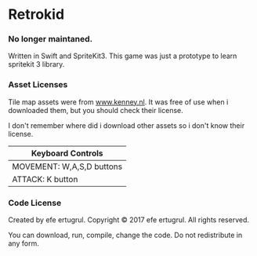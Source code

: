 # Retrokid

### No longer maintaned.

Written in Swift and SpriteKit3.
This game was just a prototype to learn spritekit 3 library.

### Asset Licenses

Tile map assets were from www.kenney.nl.
It was free of use when i downloaded them, but you should check their license.

I don't remember where did i download other assets so i don't know their license.

|Keyboard Controls|
|-----------------|
|MOVEMENT:  W,A,S,D buttons|
|ATTACK:    K button       |

### Code License

Created by efe ertugrul.
Copyright © 2017 efe ertugrul.
All rights reserved.

You can download, run, compile, change the code.
Do not redistribute in any form.
